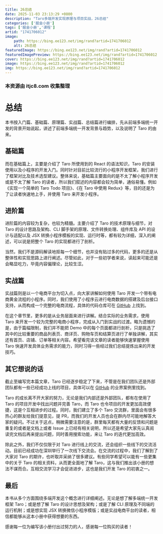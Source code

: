 ```yaml
---
title: 26总结
date: 2025-11-03 23:13:29 +0800
description: "Taro多端开发实现原理与项目实战，26总结"
categories: ['掘金小册']
tags: ['掘金小册','课程']
artid: "1741706012"
image:
    path: https://bing.ee123.net/img/rand?artid=1741706012
    alt: 26总结
featuredImage: https://bing.ee123.net/img/rand?artid=1741706012
featuredImagePreview: https://bing.ee123.net/img/rand?artid=1741706012
cover: https://bing.ee123.net/img/rand?artid=1741706012
image: https://bing.ee123.net/img/rand?artid=1741706012
img: https://bing.ee123.net/img/rand?artid=1741706012
---
```


### 本资源由 itjc8.com 收集整理
# 总结

本书按入门篇、基础篇、原理篇、实战篇、总结篇进行编排，先从前端多端统一开发的背景开始说起，讲述了前端多端统一开发背景与趋势，以及说明了 Taro 的由来。



## 基础篇

而在基础篇上，主要是介绍了 Taro 所使用到的 React 的语法知识，Taro 的安装使用以及小程序的开发入门。同时针对目前比较流行的小程序开发框架，我们进行了框架对比及技术选型建议。整体来说，基础篇主要面向的是不太了解小程序开发或是不太了解 Taro 的读者，所以我们叙述的内容都会较为简单，通俗易懂。例如《实现一个简单的 Taro Todo 项目》、《在 Taro 中使用 Redux》等，目的还是为了让读者快速地上手，并使用 Taro 来开发小程序。



## 进阶篇

进阶篇的内容较为复杂，也较为精髓。主要介绍了 Taro 的技术原理与细节，对 Taro 的设计思路及架构、CLI 脚手架的原理、文件转换处理、组件库及 API 的设计与适配以及 JSX 转换小程序模板的实现、运行时等，都有较为详细，深入的阐述，可以说是把整个 Taro 的实现都进行了剖析。

当然，我们不是源码解读地抠每一个细节，也并没有贴过多的代码，更多的还是从整体性和实现思路上进行阐述。尽管如此，对于一些初学者来说，读起来可能还是会略显吃力，毕竟内容偏理论，比较生涩。



## 实战篇

实战篇则是以一个电商平台为切入点，向大家讲解如何使用 Taro 开发一个带有电商黄金流程的小程序。同时，我们使用了小程序云进行电商数据的搭建及后台接口支持，从而构成一个完整的电商流程，具体的代码仓库可在 [GitHub](https://github.com/NervJS/taro) 上找到。

在这个章节里，更多的是从业务层面来进行讲解。结合实际的业务需求，使用 Taro 来开发一个较为完整的电商小程序，完成从入门到实战的过渡。略为遗憾的是，由于篇幅限制，我们并不能把 Demo 中的每个页面都进行剖析，只是挑选了其中的比较重要的商品列表页、商详页、购物车页和结算页进行了单独讲解，其实还有首页、店铺、订单等相关内容。希望看完该文章的读者能够快速掌握使用 Taro 快速开发具体业务需求的能力，同时习得一些经过我们总结提炼出来的开发技巧。



## 其它想说的话

截止至编写完本篇文章，Taro 已经逐步稳定了下来，不管是在我们团队还是外部团队都有一些已经成功上线的项目，具体可以在 [GitHub](https://github.com/NervJS/taro) 的业界案例里找到。

Taro 的成长离不开大家的努力，无论是我们内部还是外部团队，都有在使用了 Taro 的项目开发中找出问题并完善 Taro，而 Taro 也令项目的开发更加高效便捷，这是个互相进步的过程。同时，我们建立了多个 Taro 交流群，里面会有很多热心的群友给我们提意见，提 PR，而我们的开发人员也会在群内尽可能地解答大家的疑问。不过关于这点，稍微需要注意的是，群里每天都有大量的反馈和问题是重复的或者是文档上或者 Issue 上已经有相关说明，所以还是希望大家先认真阅读完文档后再来提出问题，同时善用搜索功能，来让 Taro 的迭代更加高效。

除此之外，我们不仅仅限于对 Taro 进行线上的交流，还会组织一些线下的交流活动。目前已经成功在深圳举行了一次线下交流会。在交流的过程中，我们了解到了大家对 Taro 的期许，也听取并采纳了很多建议。有些同学希望可以能有一些更集中的关于 Taro 的相关资料，从而更全面地了解 Taro，这与我们推出该小册的想法不谋而合。互相交流学习才会促进进步，这也是我们开发 Taro 的初衷之一。



## 最后

本书从多个方面围绕多端开发这个概念进行详细阐述。无论是想了解多端统一开发框架 Taro；或是想了解 Taro 的设计思想及架构；或是了解 CLI 原理及不同端的运行机制；或是想实现 JSX 转换微信小程序模版；或是实战电商平台的读者，相信都能够从这本小册中获得想要的东西。

感谢每一位为编写该小册付出过努力的人，感谢每一位购买的读者！





